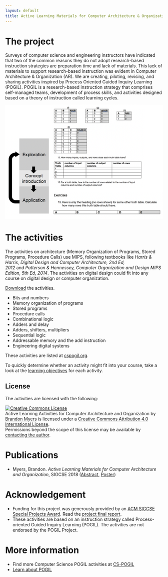 ```yaml
---
layout: default
title: Active Learning Materials for Computer Architecture & Organization
---
```


# The project

Surveys of computer science and engineering instructors have indicated that two of the common reasons they do not adopt research-based instruction strategies are preparation time and lack of materials. This lack of materials to support research-based instruction was evident in Computer Architecture & Organization (AR). We are creating, piloting, revising, and sharing activities inspired by Process Oriented Guided Inquiry Learning (POGIL). POGIL is a research-based instruction strategy that comprises self-managed teams, development of process skills, and activities designed based on a theory of instruction called learning cycles.

<img src="img/combinational_cycle.png" alt="An example of the learning cycle in an activity on truth tables. The exploration phase asks students to record the number of rows and inputs of truth tables, the concept invention phase asks them to infer the relationship of number of rows to number of inputs, and the application phase asks them to use this concept in a new problem." />

# The activities

The activities on architecture (Memory Organization of Programs, Stored Programs, Procedure Calls) use MIPS, following textbooks like _Harris & Harris, Digital Design and Computer Architecture, 2nd Ed, 2012_ and _Patterson & Hennessey, Computer Organization and Design MIPS Edition, 5th Ed, 2014_. The activities on digital design could fit into any course on digital design or computer organization.

[Download](https://iowa-my.sharepoint.com/:f:/g/personal/bdmyers_uiowa_edu/Eruf6jcdgYRHnHdkB4_84ioBAFi6fX7CMHCu5TVWLnCtBw?e=ZXxBEB) the activities.

* Bits and numbers
* Memory organization of programs
* Stored programs
* Procedure calls
* Combinational logic
* Adders and delay
* Adders, shifters, multipliers
* Sequential logic
* Addressable memory and the add instruction
* Engineering digital systems

These activities are listed at [cspogil.org](http://cspogil.org/Architecture+and+Organization).

To quickly determine whether an activity might fit into your course, take a look at the [learning objectives](docs/learning_objectives.pdf) for each activity.

## License

The activities are licensed with the following:

<a rel="license" href="http://creativecommons.org/licenses/by/4.0/"><img alt="Creative Commons License" style="border-width:0" src="https://i.creativecommons.org/l/by/4.0/88x31.png" /></a><br /><span xmlns:dct="http://purl.org/dc/terms/" property="dct:title">Active Learning Activities for Computer Architecture and Organization</span> by <a xmlns:cc="http://creativecommons.org/ns#" href="http://homepage.cs.uiowa.edu/~bdmyers/" property="cc:attributionName" rel="cc:attributionURL">Brandon Myers</a> is licensed under a <a rel="license" href="http://creativecommons.org/licenses/by/4.0/">Creative Commons Attribution 4.0 International License</a>.<br />Permissions beyond the scope of this license may be available by <a xmlns:cc="http://creativecommons.org/ns#" href="mailto:brandon-d-myers@uiowa.edu" rel="cc:morePermissions">contacting the author</a>.

# Publications

* Myers, Brandon. _Active Learning Materials for Computer Architecture and Organization_, SIGCSE 2018 ([Abstract](https://dl.acm.org/citation.cfm?id=3159450.3162262), [Poster](http://homepage.cs.uiowa.edu/~bdmyers/papers/myers_pogil_sigcse2018.pdf))

# Acknowledgement

* Funding for this project was generously provided by an [ACM SIGCSE Special Projects Award](https://sigcse.org/sigcse/programs/special/awards). Read the [project final report](docs/SP-report-2017-myers.pdf).
* These activities are based on an instruction strategy called Process-oriented Guided Inquiry Learning (POGIL). The activities are not endorsed by the POGIL Project.

# More information

* Find more Computer Science POGIL activities at [CS-POGIL](http://cspogil.org/Home)
* [Learn about POGIL](https://pogil.org/)



